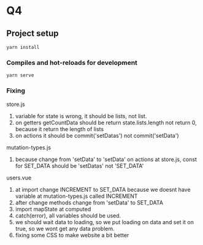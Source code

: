 # Q4

## Project setup
```
yarn install
```

### Compiles and hot-reloads for development
```
yarn serve
```

### Fixing
store.js
1. variable for state is wrong, it should be lists, not list.
2. on getters getCountData should be return state.lists.length not return 0, because it return the length of lists
3. on actions it should be commit('setDatas') not commit('setData')

mutation-types.js
1. because change from 'setData' to 'setData' on actions at store.js, const for SET_DATA should be 'setDatas' not 'SET_DATA'

users.vue
1. at import change INCREMENT to SET_DATA because we doesnt have variable at mutation-types.js called INCREMENT
2. after change methods change from 'setData' to SET_DATA
3. import mapState at computed
4. catch(error), all variables should be used.
5. we should wait data to loading, so we put loading on data and set it on true, so we wont get any data problem.
6. fixing some CSS to make website a bit better